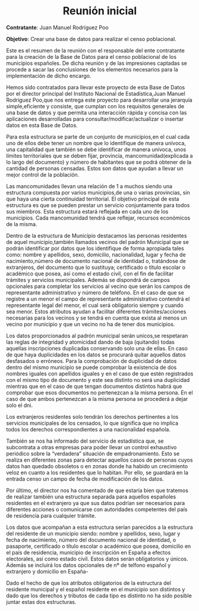 <center> <h1> Reunión inicial </h1></center>

**Contratante**: Juan Manuel Rodríguez Poo

**Objetivo**: Crear una base de datos para realizar el censo poblacional.

Este es el resumen de la reunión con el responsable del ente contratante para la creación de la Base de Datos para el censo poblacional de los municipios españoles. De dicha reunión y de las impresiones captadas se procede a sacar las conclusiones de los elementos necesarios para la implementación de dicho encargo.

Hemos sido contratados para llevar este proyecto de esta Base de Datos por el director principal del Instituto Nacional de Estadística,Juan Manuel Rodríguez Poo,que nos entrega este proyecto para desarrollar una jerarquía simple,eficiente y consiste, que cumplan con los requisitos generales de una base de datos y que permita una interacción rápida y concisa con las aplicaciones desarrolladas para consultar/modificar/actualizar o insertar datos en esta Base de Datos.

Para esta estructura se parte de un conjunto de municipios,en el cual cada uno de ellos debe tener un nombre que lo identifique de manera unívoca, una capitalidad que también se debe identificar de manera unívoca, unos límites territoriales que se deben fijar, provincia, mancomunidad(explicada a lo largo del documento) y número de habitantes que se podrá obtener de la cantidad de personas censadas. Estos son datos que ayudan a llevar un mejor control de la población.

Las mancomunidades llevan una relación de 1 a muchos siendo una estructura compuesta por varios municipios,de una o varias provincias, sin que haya una cierta continuidad territorial. El objetivo principal de esta estructura es que se pueden prestar un servicio conjuntamente para todos sus miembros.
Esta estructura estará reflejada en cada uno de los municipios. Cada mancomunidad tendrá que reflejar, recursos económicos de la misma.

Dentro de la estructura de Municipio destacamos las personas residentes de aquel municipio,también llamados vecinos del padrón Municipal que se podrán identificar por datos que los identifique de forma apropiada tales como: nombre y apellidos, sexo, domicilio, nacionalidad, lugar y fecha de nacimiento,número de documento nacional de identidad o, tratándose de extranjeros, del documento que lo sustituya; certificado o título escolar o académico que posea, así como el estado civil, con el fin de facilitar trámites y servicios municipales. Además se dispondrá de campos opcionales para completar los servicios al vecino que serán los campos de representante administrativo y número de teléfono.
En el caso de que se registre a un menor el campo de representante administrativo contendrá el representante legal del menor, el cual será obligatorio siempre y cuando sea menor.
Estos atributos ayudan a facilitar diferentes trámites/acciones necesarias para los vecinos y se tendrá en cuenta que exista al menos un vecino por municipio y que un vecino no ha de tener dos municipios.

Los datos proporcionados al padrón municipal serán unicos,se respetaran las reglas de integridad y atomicidad dando de baja (quitando) todas aquellas inscripciones duplicadas conservando solo una de ellas. En caso de que haya duplicidades en los datos se procurará quitar aquellos datos desfasados o erróneos. Para la comprobación de duplicidad de datos dentro del mismo municipio se puede comprobar la existencia de dos nombres iguales con apellidos iguales y en el caso de que estén registrados con el mismo tipo de documento y este sea distinto no será una duplicidad mientras que en el caso de que tengan documentos distintos habrá que comprobar que esos documentos no pertenezcan a la misma persona. En el caso de que ambos pertenezcan a la misma persona se procederá a dejar solo el dni.

Los extranjeros residentes solo tendrán los derechos pertinentes a los servicios municipales de los censados, lo que significa que no implica todos los derechos correspondientes a una nacionalidad española.

También se nos ha informado del servicio de estadística que, se  subcontrata a otras empresas para poder llevar un control exhaustivo periódico sobre la “verdadera” situación de empadronamiento. Esto se realiza en diferentes zonas para detectar aquellos casos de personas cuyos datos han quedado obsoletos o en zonas donde ha habido un crecimiento veloz en cuanto a los residentes que lo habitan. Por ello, se guardará en la entrada censo un campo de fecha de modificación de los datos.

Por último, el director nos ha comentado de que estaría bien que tratemos de realizar también una estructura separada para aquellos españoles 	residentes en el extranjero ya que sus datos podrían ser necesarios para diferentes acciones o comunicarse con autoridades competentes del país de residencia para cualquier trámite.

Los datos que acompañan a esta estructura serían parecidos a la estructura del residente de un municipio siendo: nombre y apellidos, sexo, lugar y fecha de nacimiento, número del documento nacional de identidad, o pasaporte, certificado o título escolar o académico que posea, domicilio en el país de residencia, municipio de inscripción en España a efectos electorales, así como estado civil. Estos datos serán obligatorios y únicos. Además se incluirá los datos opcionales de nº de telfono español y extranjero y domicilio en España-

Dado el hecho de que los atributos obligatorios de la estructura del residente municipal y el español residente en el municipio son distintos y dado que los derechos y tributos de cada tipo es distinto no ha sido posible juntar estas dos estructuras.
